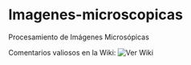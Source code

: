# Imagenes-microscopicas
Procesamiento de Imágenes Microsópicas

Comentarios valiosos en la Wiki: ![Ver Wiki](https://github.com/cabustillo13/Imagenes-microscopicas/wiki)
